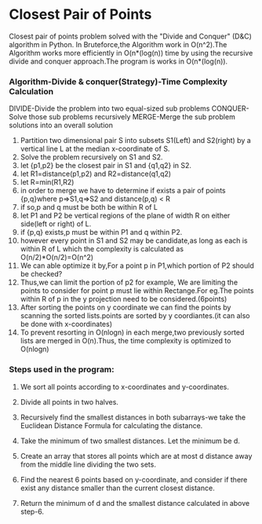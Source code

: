 # Closest Pair of Points

Closest pair of points problem solved with the "Divide and Conquer" (D&C) algorithm in Python.
In Bruteforce,the Algorithm work in O(n^2).The Algorithm works more efficiently in O(n*(log(n)) time by using the recursive divide and conquer approach.The program is works in O(n*(log(n)).
### Algorithm-Divide & conquer(Strategy)-Time Complexity Calculation
DIVIDE-Divide the problem into two equal-sized sub problems
CONQUER-Solve those sub problems recursively
MERGE-Merge the sub problem solutions into an overall solution

1. Partition two dimensional pair S into subsets S1(Left) and S2(right) by a vertical line L at the median x-coordinate of S.
2. Solve the problem recursively on S1 and S2.
3. let {p1,p2} be the closest pair in S1 and {q1,q2} in S2.
4. let R1=distance(p1,p2) and R2=distance(q1,q2)
5. let R=min(R1,R2)
6. in order to merge we have to determine if exists a pair of points {p,q}where p=>S1,q=>S2 and distance(p,q) < R
7. if so,p and q must be both be within R of L
8. let P1 and P2 be vertical regions of the plane of width R on either side(left or right) of L.
9. if {p,q} exists,p must be within P1 and q within P2.
10. however every point in S1 and S2 may be candidate,as long as each is within R of L which the complexity is calculated as O(n/2)*O(n/2)=O(n^2)
11. We can able optimize it by,For a point p in P1,which portion of P2 should be checked?
12. Thus,we can limit the portion of p2
for example,
We are limiting the points to consider for point p must lie within Rectange.For eg.The points within R of p in the y projection need to be considered.(6points)
13. After sorting the points on y coordinate we can find the points by scanning the sorted lists.points are sorted by y coordiantes.(it can also be done with x-coordinates)
14. To prevent resorting in O(nlogn) in each merge,two previously sorted lists are merged in O(n).Thus, the time complexity is optimized to O(nlogn)


### Steps used in the program:
  1.  We sort all points according to x-coordinates and y-coordinates.

  2. Divide all points in two halves.

3. Recursively find the smallest distances in both subarrays-we take the Euclidean Distance Formula for calculating the distance.
4. Take the minimum of two smallest distances. Let the minimum be d.
5. Create an array that stores all points which are at most d distance away from the middle line dividing the two sets.
6. Find the nearest 6 points based on y-coordinate, and consider if there exist any distance smaller than the current closest distance.
7. Return the minimum of d and the smallest distance calculated in above step-6.
